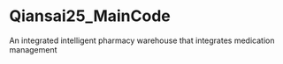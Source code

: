 # Qiansai25_MainCode
An integrated intelligent pharmacy warehouse that integrates medication management
